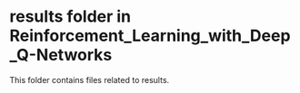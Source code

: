 # results folder in Reinforcement_Learning_with_Deep_Q-Networks 
This folder contains files related to results. 
